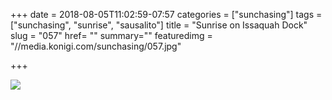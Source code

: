 +++
date = 2018-08-05T11:02:59-07:57
categories = ["sunchasing"]
tags = ["sunchasing", "sunrise", "sausalito"]
title = "Sunrise on Issaquah Dock"
slug = "057"
href= ""
summary=""
featuredimg = "//media.konigi.com/sunchasing/057.jpg"

+++

<img src="//media.konigi.com/sunchasing/057.jpg" />
